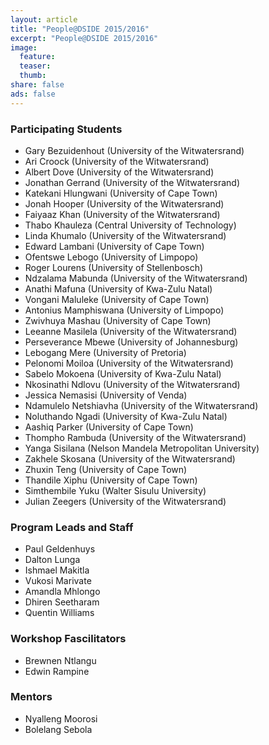 ```yaml
---
layout: article
title: "People@DSIDE 2015/2016"
excerpt: "People@DSIDE 2015/2016"
image:
  feature:
  teaser:
  thumb:
share: false
ads: false
---
```

### Participating Students
* Gary Bezuidenhout (University of the Witwatersrand)
* Ari	Croock (University of the Witwatersrand)
* Albert Dove (University of the Witwatersrand)
* Jonathan Gerrand (University of the Witwatersrand)
* Katekani Hlungwani (University of Cape Town)
* Jonah	Hooper (University of the Witwatersrand)
* Faiyaaz	Khan (University of the Witwatersrand)
* Thabo	Khauleza (Central University of Technology)
* Linda	Khumalo  (University of the Witwatersrand)
* Edward Lambani (University of Cape Town)
* Ofentswe Lebogo (University of Limpopo)
* Roger Lourens (University of Stellenbosch)
* Ndzalama Mabunda (University of the Witwatersrand)
* Anathi Mafuna (University of Kwa-Zulu Natal)
* Vongani	Maluleke (University of Cape Town)
* Antonius Mamphiswana (University of Limpopo)
* Zwivhuya Mashau (University of Cape Town)
* Leeanne	Masilela (University of the Witwatersrand)
* Perseverance Mbewe (University of Johannesburg)
* Lebogang Mere (University of Pretoria)
* Pelonomi Moiloa (University of the Witwatersrand)
* Sabelo Mokoena (University of Kwa-Zulu Natal)
* Nkosinathi Ndlovu (University of the Witwatersrand)
* Jessica Nemasisi (University of Venda)
* Ndamulelo Netshiavha (University of the Witwatersrand)
* Noluthando Ngadi (University of Kwa-Zulu Natal)
* Aashiq Parker (University of Cape Town)
* Thompho Rambuda (University of the Witwatersrand)
* Yanga Sisilana (Nelson Mandela Metropolitan University)
* Zakhele Skosana (University of the Witwatersrand)
* Zhuxin Teng (University of Cape Town)
* Thandile Xiphu (University of Cape Town)
* Simthembile Yuku (Walter Sisulu University)
* Julian Zeegers (University of the Witwatersrand)

### Program Leads and Staff
* Paul Geldenhuys
* Dalton Lunga
* Ishmael Makitla
* Vukosi Marivate
* Amandla Mhlongo
* Dhiren Seetharam
* Quentin Williams

### Workshop Fascilitators
* Brewnen Ntlangu
* Edwin Rampine

### Mentors

* Nyalleng Moorosi
* Bolelang Sebola

